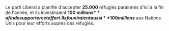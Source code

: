 Le parti Libéral a planifié d'accepter **25.000** réfugiés parainnés d'ici à la fin de l'année, et ils investiraient **100 millions$** afin de supporter cet effort. Ils founiraient aussi **100 millions$** aux Nations Unis pour leur efforts auprès des réfugiés.
